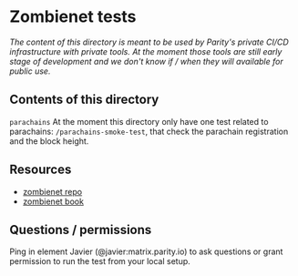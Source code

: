 # Zombienet tests

_The content of this directory is meant to be used by Parity's private CI/CD infrastructure with private tools. At the moment those tools are still early stage of development and we don't know if / when they will available for public use._

## Contents of this directory

`parachains`
    At the moment this directory only have one test related to parachains: `/parachains-smoke-test`, that check the parachain registration and the block height.

## Resources

* [zombienet repo](https://github.com/paritytech/zombienet)
* [zombienet book](https://paritytech.github.io/zombienet/)

## Questions / permissions

Ping in element Javier (@javier:matrix.parity.io) to ask questions or grant permission to run the test from your local setup.
